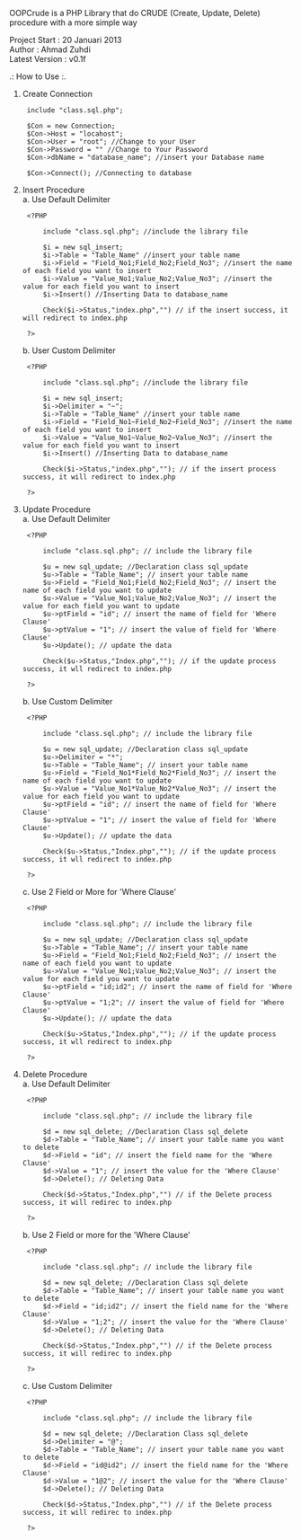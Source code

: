 OOPCrude is a PHP Library that do CRUDE (Create, Update, Delete) procedure with a more simple way

Project Start	: 20 Januari 2013<br>
Author			: Ahmad Zuhdi<br>
Latest Version	: v0.1f<br>

.: How to Use :.

1. Create Connection

		include "class.sql.php";

		$Con = new Connection;
		$Con->Host = "locahost";
		$Con->User = "root"; //Change to your User
		$Con->Password = "" //Change to Your Password
		$Con->dbName = "database_name"; //insert your Database name

		$Con->Connect(); //Connecting to database

2. Insert Procedure<BR>
	a. Use Default Delimiter

		<?PHP

			include "class.sql.php"; //include the library file

			$i = new sql_insert;
			$i->Table = "Table_Name" //insert your table name
			$i->Field = "Field_No1;Field_No2;Field_No3"; //insert the name of each field you want to insert
			$i->Value = "Value_No1;Value_No2;Value_No3"; //insert the value for each field you want to insert
			$i->Insert() //Inserting Data to database_name

			Check($i->Status,"index.php","") // if the insert success, it will redirect to index.php
			
		?>

	b. User Custom Delimiter

		<?PHP

			include "class.sql.php"; //include the library file

			$i = new sql_insert;
			$i->Delimiter = "~";
			$i->Table = "Table_Name" //insert your table name
			$i->Field = "Field_No1~Field_No2~Field_No3"; //insert the name of each field you want to insert
			$i->Value = "Value_No1~Value_No2~Value_No3"; //insert the value for each field you want to insert
			$i->Insert() //Inserting Data to database_name

			Check($i->Status,"index.php",""); // if the insert process success, it will redirect to index.php
			
		?>

3. Update Procedure<BR>
	a. Use Default Delimiter
		
		<?PHP

			include "class.sql.php"; // include the library file

			$u = new sql_update; //Declaration class sql_update
			$u->Table = "Table_Name"; // insert your table name
			$u->Field = "Field_No1;Field_No2;Field_No3"; // insert the name of each field you want to update
			$u->Value = "Value_No1;Value_No2;Value_No3"; // insert the value for each field you want to update
			$u->ptField = "id"; // insert the name of field for 'Where Clause'
			$u->ptValue = "1"; // insert the value of field for 'Where Clause'
			$u->Update(); // update the data

			Check($u->Status,"Index.php",""); // if the update process success, it wll redirect to index.php

		?>

	b. Use Custom Delimiter

		<?PHP

			include "class.sql.php"; // include the library file

			$u = new sql_update; //Declaration class sql_update
			$u->Delimiter = "*";
			$u->Table = "Table_Name"; // insert your table name
			$u->Field = "Field_No1*Field_No2*Field_No3"; // insert the name of each field you want to update
			$u->Value = "Value_No1*Value_No2*Value_No3"; // insert the value for each field you want to update
			$u->ptField = "id"; // insert the name of field for 'Where Clause'
			$u->ptValue = "1"; // insert the value of field for 'Where Clause'
			$u->Update(); // update the data

			Check($u->Status,"Index.php",""); // if the update process success, it wll redirect to index.php

		?>

	c. Use 2 Field or More for 'Where Clause'

		<?PHP

			include "class.sql.php"; // include the library file

			$u = new sql_update; //Declaration class sql_update
			$u->Table = "Table_Name"; // insert your table name
			$u->Field = "Field_No1;Field_No2;Field_No3"; // insert the name of each field you want to update
			$u->Value = "Value_No1;Value_No2;Value_No3"; // insert the value for each field you want to update
			$u->ptField = "id;id2"; // insert the name of field for 'Where Clause'
			$u->ptValue = "1;2"; // insert the value of field for 'Where Clause'
			$u->Update(); // update the data

			Check($u->Status,"Index.php",""); // if the update process success, it wll redirect to index.php

		?>

4. Delete Procedure<BR>
	a. Use Default Delimiter

		<?PHP
	
			include "class.sql.php"; // include the library file
			
			$d = new sql_delete; //Declaration Class sql_delete
			$d->Table = "Table_Name"; // insert your table name you want to delete
			$d->Field = "id"; // insert the field name for the 'Where Clause'
			$d->Value = "1"; // insert the value for the 'Where Clause'
			$d->Delete(); // Deleting Data

			Check($d->Status,"Index.php","") // if the Delete process success, it will redirec to index.php

		?>

	b. Use 2 Field or more for the 'Where Clause'

		<?PHP
	
			include "class.sql.php"; // include the library file
			
			$d = new sql_delete; //Declaration Class sql_delete
			$d->Table = "Table_Name"; // insert your table name you want to delete
			$d->Field = "id;id2"; // insert the field name for the 'Where Clause'
			$d->Value = "1;2"; // insert the value for the 'Where Clause'
			$d->Delete(); // Deleting Data

			Check($d->Status,"Index.php","") // if the Delete process success, it will redirec to index.php

		?>


	c. Use Custom Delimiter

		<?PHP
	
			include "class.sql.php"; // include the library file
			
			$d = new sql_delete; //Declaration Class sql_delete
			$d->Delimiter = "@";
			$d->Table = "Table_Name"; // insert your table name you want to delete
			$d->Field = "id@id2"; // insert the field name for the 'Where Clause'
			$d->Value = "1@2"; // insert the value for the 'Where Clause'
			$d->Delete(); // Deleting Data

			Check($d->Status,"Index.php","") // if the Delete process success, it will redirec to index.php

		?>